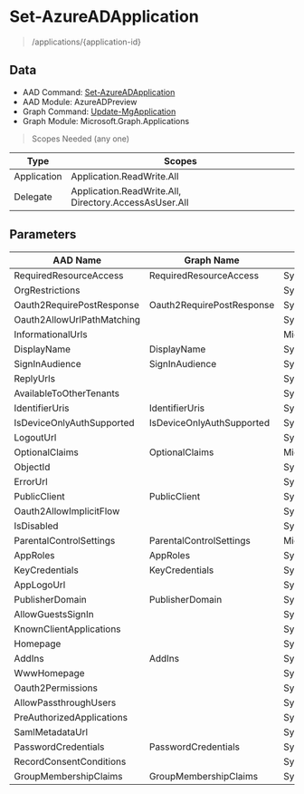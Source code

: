 # Set-AzureADApplication

> /applications/{application-id}

## Data

+ AAD Command: [Set-AzureADApplication](https://docs.microsoft.com/en-us/powershell/module/AzureADPreview/Set-AzureADApplication)
+ AAD Module: AzureADPreview
+ Graph Command: [Update-MgApplication](https://docs.microsoft.com/en-us/powershell/module/Microsoft.Graph.Applications/Update-MgApplication)
+ Graph Module: Microsoft.Graph.Applications

> Scopes Needed (any one)

|Type|Scopes|
|---|---|
|Application|Application.ReadWrite.All|
|Delegate|Application.ReadWrite.All, Directory.AccessAsUser.All|

## Parameters

|AAD Name|Graph Name|AAD Type|Graph Type|Infos|
|---|---|---|---|---|
|RequiredResourceAccess|RequiredResourceAccess|System.Collections.Generic.List/Microsoft.Open.AzureAD.Model.RequiredResourceAccess|Microsoft.Graph.PowerShell.Models.IMicrosoftGraphRequiredResourceAccess[]||
|OrgRestrictions||System.Collections.Generic.List/System.String|||
|Oauth2RequirePostResponse|Oauth2RequirePostResponse|System.Nullable/System.Boolean|System.Management.Automation.SwitchParameter||
|Oauth2AllowUrlPathMatching||System.Nullable/System.Boolean|||
|InformationalUrls||Microsoft.Open.AzureAD.Model.InformationalUrl|||
|DisplayName|DisplayName|System.String|System.String||
|SignInAudience|SignInAudience|System.String|System.String||
|ReplyUrls||System.Collections.Generic.List/System.String|||
|AvailableToOtherTenants||System.Nullable/System.Boolean|||
|IdentifierUris|IdentifierUris|System.Collections.Generic.List/System.String|System.String[]||
|IsDeviceOnlyAuthSupported|IsDeviceOnlyAuthSupported|System.Nullable/System.Boolean|System.Management.Automation.SwitchParameter||
|LogoutUrl||System.String|||
|OptionalClaims|OptionalClaims|Microsoft.Open.AzureAD.Model.OptionalClaims|Microsoft.Graph.PowerShell.Models.IMicrosoftGraphOptionalClaims||
|ObjectId||System.String|||
|ErrorUrl||System.String|||
|PublicClient|PublicClient|System.Nullable/System.Boolean|Microsoft.Graph.PowerShell.Models.IMicrosoftGraphPublicClientApplication||
|Oauth2AllowImplicitFlow||System.Nullable/System.Boolean|||
|IsDisabled||System.Nullable/System.Boolean|||
|ParentalControlSettings|ParentalControlSettings|Microsoft.Open.AzureAD.Model.ParentalControlSettings|Microsoft.Graph.PowerShell.Models.IMicrosoftGraphParentalControlSettings||
|AppRoles|AppRoles|System.Collections.Generic.List/Microsoft.Open.AzureAD.Model.AppRole|Microsoft.Graph.PowerShell.Models.IMicrosoftGraphAppRole[]||
|KeyCredentials|KeyCredentials|System.Collections.Generic.List/Microsoft.Open.AzureAD.Model.KeyCredential|Microsoft.Graph.PowerShell.Models.IMicrosoftGraphKeyCredential[]||
|AppLogoUrl||System.String|||
|PublisherDomain|PublisherDomain|System.String|System.String||
|AllowGuestsSignIn||System.Nullable/System.Boolean|||
|KnownClientApplications||System.Collections.Generic.List/System.String|||
|Homepage||System.String|||
|AddIns|AddIns|System.Collections.Generic.List/Microsoft.Open.AzureAD.Model.AddIn|Microsoft.Graph.PowerShell.Models.IMicrosoftGraphAddIn[]||
|WwwHomepage||System.String|||
|Oauth2Permissions||System.Collections.Generic.List/Microsoft.Open.AzureAD.Model.OAuth2Permission|||
|AllowPassthroughUsers||System.Nullable/System.Boolean|||
|PreAuthorizedApplications||System.Collections.Generic.List/Microsoft.Open.AzureAD.Model.PreAuthorizedApplication|||
|SamlMetadataUrl||System.String|||
|PasswordCredentials|PasswordCredentials|System.Collections.Generic.List/Microsoft.Open.AzureAD.Model.PasswordCredential|Microsoft.Graph.PowerShell.Models.IMicrosoftGraphPasswordCredential[]||
|RecordConsentConditions||System.String|||
|GroupMembershipClaims|GroupMembershipClaims|System.String|System.String||

